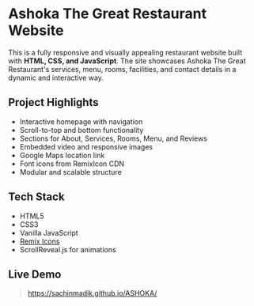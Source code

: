 # Ashoka The Great Restaurant Website

This is a fully responsive and visually appealing restaurant website built with **HTML, CSS, and JavaScript**. The site showcases Ashoka The Great Restaurant's services, menu, rooms, facilities, and contact details in a dynamic and interactive way.

## Project Highlights

- Interactive homepage with navigation
- Scroll-to-top and bottom functionality
- Sections for About, Services, Rooms, Menu, and Reviews
- Embedded video and responsive images
- Google Maps location link
- Font icons from RemixIcon CDN
- Modular and scalable structure

## Tech Stack

- HTML5
- CSS3
- Vanilla JavaScript
- [Remix Icons](https://remixicon.com/)
- ScrollReveal.js for animations

## Live Demo

> https://sachinmadik.github.io/ASHOKA/

